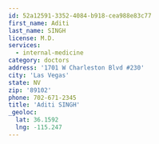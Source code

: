 ```yaml
---
id: 52a12591-3352-4084-b918-cea988e83c77
first_name: Aditi
last_name: SINGH
license: M.D.
services:
  - internal-medicine
category: doctors
address: '1701 W Charleston Blvd #230'
city: 'Las Vegas'
state: NV
zip: '89102'
phone: 702-671-2345
title: 'Aditi SINGH'
_geoloc:
  lat: 36.1592
  lng: -115.247
---
```

